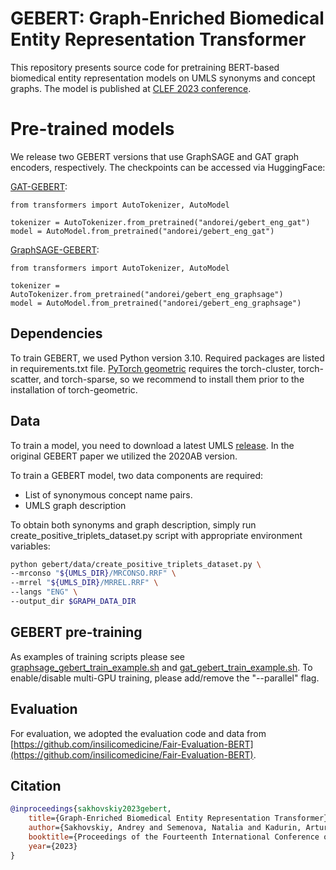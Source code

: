 # GEBERT: Graph-Enriched Biomedical Entity Representation Transformer

This repository presents source code for pretraining BERT-based biomedical entity representation models on UMLS synonyms and concept graphs. The model is published at [CLEF 2023 conference](https://clef2023.clef-initiative.eu/). 

# Pre-trained models

We release two GEBERT versions that use GraphSAGE and GAT graph encoders, respectively. The checkpoints can be accessed via HuggingFace:

[GAT-GEBERT](https://huggingface.co/andorei/gebert_eng_gat):

```
from transformers import AutoTokenizer, AutoModel

tokenizer = AutoTokenizer.from_pretrained("andorei/gebert_eng_gat")
model = AutoModel.from_pretrained("andorei/gebert_eng_gat")
```

[GraphSAGE-GEBERT](https://huggingface.co/andorei/gebert_eng_graphsage):

```
from transformers import AutoTokenizer, AutoModel

tokenizer = AutoTokenizer.from_pretrained("andorei/gebert_eng_graphsage")
model = AutoModel.from_pretrained("andorei/gebert_eng_graphsage")

```

## Dependencies

To train GEBERT, we used Python version 3.10. Required packages are listed in requirements.txt file. [PyTorch geometric](https://pytorch-geometric.readthedocs.io) requires the torch-cluster, torch-scatter, and torch-sparse, so we recommend to install them prior to the installation of torch-geometric.

## Data

To train a model, you need to download a latest UMLS [release](https://www.nlm.nih.gov/research/umls/licensedcontent/umlsknowledgesources.html). In the original GEBERT paper we utilized the 2020AB version.

To train a GEBERT model, two data components are required:

* List of synonymous concept name pairs. 
* UMLS graph description

To obtain both synonyms and graph description, simply run create_positive_triplets_dataset.py script with appropriate environment variables:


```bash
python gebert/data/create_positive_triplets_dataset.py \
--mrconso "${UMLS_DIR}/MRCONSO.RRF" \
--mrrel "${UMLS_DIR}/MRREL.RRF" \
--langs "ENG" \
--output_dir $GRAPH_DATA_DIR 
```

## GEBERT pre-training

As examples of training scripts please see [graphsage_gebert_train_example.sh](https://github.com/Andoree/GEBERT/blob/main/graphsage_gebert_train_example.sh) and [gat_gebert_train_example.sh](https://github.com/Andoree/GEBERT/blob/main/gat_gebert_train_example.sh). To enable/disable multi-GPU training, please add/remove the "--parallel" flag. 

## Evaluation

For evaluation, we adopted the evaluation code and data from [https://github.com/insilicomedicine/Fair-Evaluation-BERT](https://github.com/insilicomedicine/Fair-Evaluation-BERT).


## Citation


```bibtex
@inproceedings{sakhovskiy2023gebert,
	title={Graph-Enriched Biomedical Entity Representation Transformer},
	author={Sakhovskiy, Andrey and Semenova, Natalia and Kadurin, Artur and Tutubalina, Elena},
	booktitle={Proceedings of the Fourteenth International Conference of the CLEF Association (CLEF 2023)},
	year={2023}
}
```
